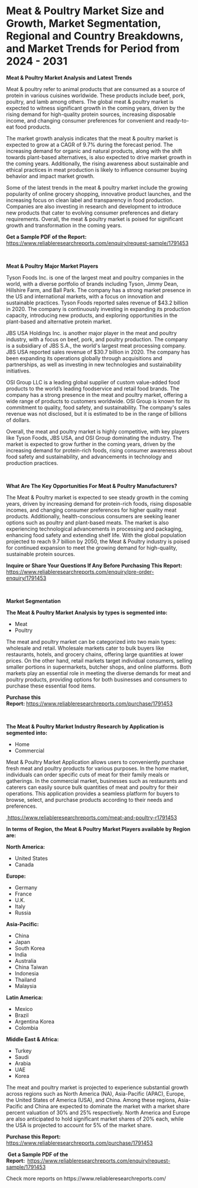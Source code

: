 <p><h1>Meat & Poultry Market Size and Growth, Market Segmentation, Regional and Country Breakdowns, and Market Trends for Period from 2024 -  2031</h1></p><p><strong>Meat & Poultry Market Analysis and Latest Trends</strong></p>
<p><p>Meat & poultry refer to animal products that are consumed as a source of protein in various cuisines worldwide. These products include beef, pork, poultry, and lamb among others. The global meat & poultry market is expected to witness significant growth in the coming years, driven by the rising demand for high-quality protein sources, increasing disposable income, and changing consumer preferences for convenient and ready-to-eat food products.</p><p>The market growth analysis indicates that the meat & poultry market is expected to grow at a CAGR of 9.7% during the forecast period. The increasing demand for organic and natural products, along with the shift towards plant-based alternatives, is also expected to drive market growth in the coming years. Additionally, the rising awareness about sustainable and ethical practices in meat production is likely to influence consumer buying behavior and impact market growth.</p><p>Some of the latest trends in the meat & poultry market include the growing popularity of online grocery shopping, innovative product launches, and the increasing focus on clean label and transparency in food production. Companies are also investing in research and development to introduce new products that cater to evolving consumer preferences and dietary requirements. Overall, the meat & poultry market is poised for significant growth and transformation in the coming years.</p></p>
<p><strong>Get a Sample PDF of the Report:&nbsp;</strong> <a href="https://www.reliableresearchreports.com/enquiry/request-sample/1791453">https://www.reliableresearchreports.com/enquiry/request-sample/1791453</a></p>
<p>&nbsp;</p>
<p><strong>Meat & Poultry Major Market Players</strong></p>
<p><p>Tyson Foods Inc. is one of the largest meat and poultry companies in the world, with a diverse portfolio of brands including Tyson, Jimmy Dean, Hillshire Farm, and Ball Park. The company has a strong market presence in the US and international markets, with a focus on innovation and sustainable practices. Tyson Foods reported sales revenue of $43.2 billion in 2020. The company is continuously investing in expanding its production capacity, introducing new products, and exploring opportunities in the plant-based and alternative protein market.</p><p>JBS USA Holdings Inc. is another major player in the meat and poultry industry, with a focus on beef, pork, and poultry production. The company is a subsidiary of JBS S.A., the world's largest meat processing company. JBS USA reported sales revenue of $30.7 billion in 2020. The company has been expanding its operations globally through acquisitions and partnerships, as well as investing in new technologies and sustainability initiatives.</p><p>OSI Group LLC is a leading global supplier of custom value-added food products to the world’s leading foodservice and retail food brands. The company has a strong presence in the meat and poultry market, offering a wide range of products to customers worldwide. OSI Group is known for its commitment to quality, food safety, and sustainability. The company's sales revenue was not disclosed, but it is estimated to be in the range of billions of dollars.</p><p>Overall, the meat and poultry market is highly competitive, with key players like Tyson Foods, JBS USA, and OSI Group dominating the industry. The market is expected to grow further in the coming years, driven by the increasing demand for protein-rich foods, rising consumer awareness about food safety and sustainability, and advancements in technology and production practices.</p></p>
<p>&nbsp;</p>
<p><strong>What Are The Key Opportunities For Meat & Poultry Manufacturers?</strong></p>
<p><p>The Meat & Poultry market is expected to see steady growth in the coming years, driven by increasing demand for protein-rich foods, rising disposable incomes, and changing consumer preferences for higher quality meat products. Additionally, health-conscious consumers are seeking leaner options such as poultry and plant-based meats. The market is also experiencing technological advancements in processing and packaging, enhancing food safety and extending shelf life. With the global population projected to reach 9.7 billion by 2050, the Meat & Poultry industry is poised for continued expansion to meet the growing demand for high-quality, sustainable protein sources.</p></p>
<p><strong>Inquire or Share Your Questions If Any Before Purchasing This Report:</strong> <a href="https://www.reliableresearchreports.com/enquiry/pre-order-enquiry/1791453">https://www.reliableresearchreports.com/enquiry/pre-order-enquiry/1791453</a></p>
<p>&nbsp;</p>
<p><strong>Market Segmentation</strong></p>
<p><strong>The Meat & Poultry Market Analysis by types is segmented into:</strong></p>
<p><ul><li>Meat</li><li>Poultry</li></ul></p>
<p><p>The meat and poultry market can be categorized into two main types: wholesale and retail. Wholesale markets cater to bulk buyers like restaurants, hotels, and grocery chains, offering large quantities at lower prices. On the other hand, retail markets target individual consumers, selling smaller portions in supermarkets, butcher shops, and online platforms. Both markets play an essential role in meeting the diverse demands for meat and poultry products, providing options for both businesses and consumers to purchase these essential food items.</p></p>
<p><strong>Purchase this Report:&nbsp;</strong><a href="https://www.reliableresearchreports.com/purchase/1791453">https://www.reliableresearchreports.com/purchase/1791453</a></p>
<p>&nbsp;</p>
<p><strong>The Meat & Poultry Market Industry Research by Application is segmented into:</strong></p>
<p><ul><li>Home</li><li>Commercial</li></ul></p>
<p><p>Meat & Poultry Market Application allows users to conveniently purchase fresh meat and poultry products for various purposes. In the home market, individuals can order specific cuts of meat for their family meals or gatherings. In the commercial market, businesses such as restaurants and caterers can easily source bulk quantities of meat and poultry for their operations. This application provides a seamless platform for buyers to browse, select, and purchase products according to their needs and preferences.</p></p>
<p><a href="https://www.reliableresearchreports.com/meat-and-poultry-r1791453">&nbsp;https://www.reliableresearchreports.com/meat-and-poultry-r1791453</a></p>
<p><strong>In terms of Region, the Meat & Poultry Market Players available by Region are:</strong></p>
<p>
    <p> <strong> North America: </strong>
        <ul>
            <li>United States</li>
            <li>Canada</li>
        </ul>
        </p> 
    <p> <strong> Europe: </strong>
        <ul>
            <li>Germany</li>
            <li>France</li>
            <li>U.K.</li>
            <li>Italy</li>
            <li>Russia</li>
        </ul>
        </p> 
    <p> <strong> Asia-Pacific: </strong>
        <ul>
            <li>China</li>
            <li>Japan</li>
            <li>South Korea</li>
            <li>India</li>
            <li>Australia</li>
            <li>China Taiwan</li>
            <li>Indonesia</li>
            <li>Thailand</li>
            <li>Malaysia</li>
        </ul>
        </p> 
    <p> <strong> Latin America: </strong>
        <ul>
            <li>Mexico</li>
            <li>Brazil</li>
            <li>Argentina Korea</li>
            <li>Colombia</li>
        </ul>
        </p> 
    <p> <strong> Middle East & Africa: </strong>
        <ul>
            <li>Turkey</li>
            <li>Saudi</li>
            <li>Arabia</li>
            <li>UAE</li>
            <li>Korea</li>
        </ul>
    </p>
    </p>
<p><p>The meat and poultry market is projected to experience substantial growth across regions such as North America (NA), Asia-Pacific (APAC), Europe, the United States of America (USA), and China. Among these regions, Asia-Pacific and China are expected to dominate the market with a market share percent valuation of 30% and 25% respectively. North America and Europe are also anticipated to hold significant market shares of 20% each, while the USA is projected to account for 5% of the market share.</p></p>
<p><strong>Purchase this Report: </strong><a href="https://www.reliableresearchreports.com/purchase/1791453">https://www.reliableresearchreports.com/purchase/1791453</a></p>
<p>&nbsp;<strong>Get a Sample PDF of the Report:&nbsp;&nbsp;</strong><a href="https://www.reliableresearchreports.com/enquiry/request-sample/1791453">https://www.reliableresearchreports.com/enquiry/request-sample/1791453</a></p>
<p><strong></strong></p>
<p>Check more reports on https://www.reliableresearchreports.com/</p>